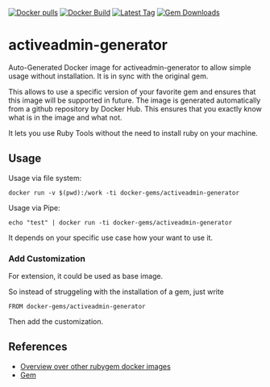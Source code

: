 [![Docker pulls](https://img.shields.io/docker/pulls/rubygem/activeadmin-generator.svg)](https://hub.docker.com/r/rubygem/activeadmin-generator/)
[![Docker Build](https://img.shields.io/docker/automated/rubygem/activeadmin-generator.svg)](https://hub.docker.com/r/rubygem/activeadmin-generator/)
[![Latest Tag](https://img.shields.io/github/tag/docker-rubygem/activeadmin-generator.svg)](https://hub.docker.com/r/rubygem/activeadmin-generator/)
[![Gem Downloads](https://img.shields.io/gem/dt/activeadmin-generator.svg)](https://rubygems.org/gems/activeadmin-generator/)
# activeadmin-generator

Auto-Generated Docker image for activeadmin-generator to allow simple usage without installation.
It is in sync with the original gem.

This allows to use a specific version of your favorite gem and ensures that this image will be supported in future.
The image is generated automatically from a github repository by Docker Hub.
This ensures that you exactly know what is in the image and what not.

It lets you use Ruby Tools without the need to install ruby on your machine.

## Usage

Usage via file system:

`docker run -v $(pwd):/work -ti docker-gems/activeadmin-generator`

Usage via Pipe:

`echo "test" | docker run -ti docker-gems/activeadmin-generator`

It depends on your specific use case how your want to use it.

### Add Customization

For extension, it could be used as base image.

So instead of struggeling with the installation of a gem, just write

`FROM docker-gems/activeadmin-generator`

Then add the customization.

## References

 - [Overview over other rubygem docker images](https://github.com/thinkbot/docker-rubygem)
 - [Gem](https://rubygems.org/gems/activeadmin-generator/)

